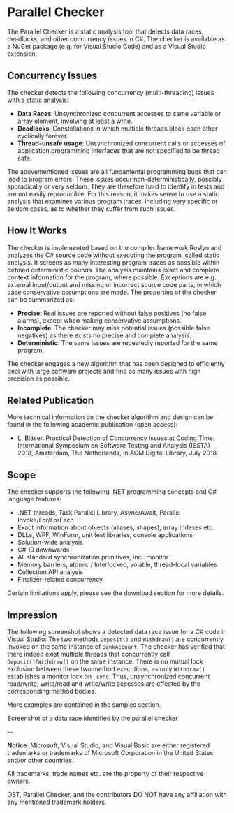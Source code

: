 # Parallel Checker

The Parallel Checker is a static analysis tool that detects data races, deadlocks, and other concurrency issues in C#. The checker is available as a NuGet package (e.g. for Visual Studio Code) and as a Visual Studio extension.

## Concurrency Issues

The checker detects the following concurrency (multi-threading) issues with a static analysis:

* **Data Races**: Unsynchronized concurrent accesses to same variable or array element, involving at least a write.
* **Deadlocks**: Constellations in which multiple threads block each other cyclically forever.
* **Thread-unsafe usage**: Unsynchronized concurrent calls or accesses of application programming interfaces that are not specified to be thread safe.

The abovementioned issues are all fundamental programming bugs that can lead to program errors. These issues occur non-deterministically, possibly sporadically or very seldom. They are therefore hard to identify in tests and are not easily reproducible. For this reason, it makes sense to use a static analysis that examines various program traces, including very specific or seldom cases, as to whether they suffer from such issues.

## How It Works

The checker is implemented based on the compiler framework Roslyn and analyzes the C# source code without executing the program, called static analysis. It screens as many interesting program traces as possible within defined deterministic bounds. The analysis maintains exact and complete context information for the program, where possible. Exceptions are e.g. external input/output and missing or incorrect source code parts, in which case conservative assumptions are made. The properties of the checker can be summarized as:

* **Precise**: Real issues are reported without false positives (no false alarms), except when making conservative assumptions.
* **Incomplete**: The checker may miss potential issues (possible false negatives) as there exists no precise and complete analysis.
* **Deterministic**: The same issues are repeatedly reported for the same program.

The checker engages a new algorithm that has been designed to efficiently deal with large software projects and find as many issues with high precision as possible.

## Related Publication

More technical information on the checker algorithm and design can be found in the following academic publication (open access):

* L. Bläser. Practical Detection of Concurrency Issues at Coding Time. International Symposium on Software Testing and Analysis (ISSTA) 2018, Amsterdam, The Netherlands, In ACM Digital Library, July 2018.

## Scope

The checker supports the following .NET programming concepts and C# language features:

* .NET threads, Task Parallel Library, Async/Await, Parallel Invoke/For/ForEach
* Exact information about objects (aliases, shapes), array indexes etc.
* DLLs, WPF, WinForm, unit test libraries, console applications
* Solution-wide analysis
* C# 10 downwards
* All standard synchronization primitives, incl. monitor
* Memory barriers, atomic / Interlocked, volatile, thread-local variables
* Collection API analysis
* Finalizer-related concurrency

Certain limitations apply, please see the download section for more details.

## Impression

The following screenshot shows a detected data race issue for a C# code in Visual Studio: The two methods `Deposit()` and `Withdraw()` are concurrently invoked on the same instance of `BankAccount`. The checker has verified that there indeed exist multiple threads that concurrently call `Deposit()`/`Withdraw()` on the same instance. There is no mutual lock exclusion between these two method executions, as only `Withdraw()` establishes a monitor lock on `_sync`. Thus, unsynchronized concurrent read/write, write/read and write/write accesses are effected by the corresponding method bodies.

More examples are contained in the samples section.

Screenshot of a data race identified by the parallel checker

--

**Notice**: Microsoft, Visual Studio, and Visual Basic are either registered trademarks or trademarks of Microsoft Corporation in the United States and/or other countries.

All trademarks, trade names etc. are the property of their respective owners.

OST, Parallel Checker, and the contributors DO NOT have any affiliation with any mentioned trademark holders.
